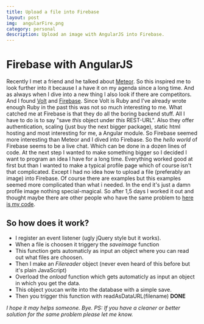 ```yaml
---
title: Upload a file into Firebase
layout: post
img:  angularFire.png
category: personal
description: Upload an image with AngularJS into Firebase.
---
```

# Firebase with AngularJS
Recently I met a friend and he talked about [Meteor](https://www.meteor.com/). So this inspired me to look further into it because I a have it on my agenda since a long time. And as always when I dive into a new thing I also look if there are competitors. And I found [Volt](http://voltframework.com/) and [Firebase](https://www.firebase.com/).
Since Volt is Ruby and I've already wrote enough Ruby in the past this was not so much interesting to me.
What catched me at Firebase is that they do all the boring backend stuff. All I have to do is to say "save *this* object under *this* REST-URL".
Also they offer authentication, scaling (just buy the next bigger package), static html hosting and most interesting for me, a Angular module. So Firebase seemed more interesting than Meteor and I dived into Firebase. So the *hello world* of Firebase seems to be a live chat. Which can be done in a dozen lines of code. At the next step I wanted to make something bigger so I decided I want to program an idea I have for a long time. Everything worked good at first but than I wanted to make a typical profile page which of course isn't that complicated. Except I had no idea how to upload a file (preferably an image) into Firebase. Of course there are examples but this examples seemed more complicated than what i needed. In the end it's just a damn profile image nothing special-magical. So after 1,5 days I worked it out and thought maybe there are other people who have the same problem to [here is my code](https://gist.github.com/TheAnonymous/1b8e1c3fd4d8239f47e2).
<script src="https://gist.github.com/TheAnonymous/1b8e1c3fd4d8239f47e2.js"></script>
## So how does it work?
* I register an event listener (ugly jQuery style but it works).
* When a file is choosen it triggery the *saveimage* function
*  This function gets automaticly as input an object where you can read out what files  are choosen.
* Then I make an *Filereader* object (never even heard of this before but it's plain JavaScript)
*  Overload the *onload* function which gets automaticly as input an object in which you get the data.
* This object youcan write into the database with a simple save.
* Then you trigger this function with readAsDataURL(filename)
**DONE**

*I hope it may helps someone. Bye.*
*PS: If you have a cleaner or better solution for the same problem please let me know.*
